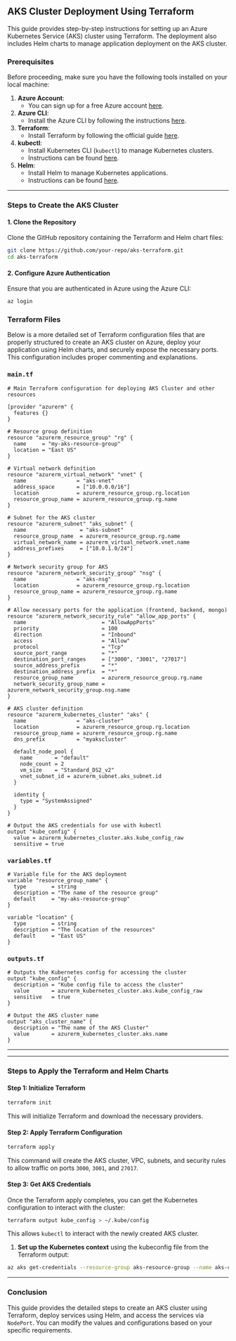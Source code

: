 
## AKS Cluster Deployment Using Terraform

This guide provides step-by-step instructions for setting up an Azure Kubernetes Service (AKS) cluster using Terraform. The deployment also includes Helm charts to manage application deployment on the AKS cluster.

### Prerequisites

Before proceeding, make sure you have the following tools installed on your local machine:

1. **Azure Account**:
   - You can sign up for a free Azure account [here](https://azure.microsoft.com/free/).
2. **Azure CLI**:
   - Install the Azure CLI by following the instructions [here](https://docs.microsoft.com/en-us/cli/azure/install-azure-cli).
3. **Terraform**:
   - Install Terraform by following the official guide [here](https://learn.hashicorp.com/tutorials/terraform/install-cli).
4. **kubectl**:
   - Install Kubernetes CLI (`kubectl`) to manage Kubernetes clusters.
   - Instructions can be found [here](https://kubernetes.io/docs/tasks/tools/install-kubectl/).
5. **Helm**:
   - Install Helm to manage Kubernetes applications.
   - Instructions can be found [here](https://helm.sh/docs/intro/install/).

---

### Steps to Create the AKS Cluster

#### 1. Clone the Repository

Clone the GitHub repository containing the Terraform and Helm chart files:

```bash
git clone https://github.com/your-repo/aks-terraform.git
cd aks-terraform
```

#### 2. Configure Azure Authentication

Ensure that you are authenticated in Azure using the Azure CLI:

```bash
az login
```

### Terraform Files

Below is a more detailed set of Terraform configuration files that are properly structured to create an AKS cluster on Azure, deploy your application using Helm charts, and securely expose the necessary ports. This configuration includes proper commenting and explanations.

### `main.tf`

```hcl
# Main Terraform configuration for deploying AKS Cluster and other resources

[provider "azurerm" {
  features {}
}

# Resource group definition
resource "azurerm_resource_group" "rg" {
  name     = "my-aks-resource-group"
  location = "East US"
}

# Virtual network definition
resource "azurerm_virtual_network" "vnet" {
  name                = "aks-vnet"
  address_space       = ["10.0.0.0/16"]
  location            = azurerm_resource_group.rg.location
  resource_group_name = azurerm_resource_group.rg.name
}

# Subnet for the AKS cluster
resource "azurerm_subnet" "aks_subnet" {
  name                 = "aks-subnet"
  resource_group_name  = azurerm_resource_group.rg.name
  virtual_network_name = azurerm_virtual_network.vnet.name
  address_prefixes     = ["10.0.1.0/24"]
}

# Network security group for AKS
resource "azurerm_network_security_group" "nsg" {
  name                = "aks-nsg"
  location            = azurerm_resource_group.rg.location
  resource_group_name = azurerm_resource_group.rg.name
}

# Allow necessary ports for the application (frontend, backend, mongo)
resource "azurerm_network_security_rule" "allow_app_ports" {
  name                        = "AllowAppPorts"
  priority                    = 100
  direction                   = "Inbound"
  access                      = "Allow"
  protocol                    = "Tcp"
  source_port_range           = "*"
  destination_port_ranges     = ["3000", "3001", "27017"]
  source_address_prefix       = "*"
  destination_address_prefix  = "*"
  resource_group_name         = azurerm_resource_group.rg.name
  network_security_group_name = azurerm_network_security_group.nsg.name
}

# AKS cluster definition
resource "azurerm_kubernetes_cluster" "aks" {
  name                = "aks-cluster"
  location            = azurerm_resource_group.rg.location
  resource_group_name = azurerm_resource_group.rg.name
  dns_prefix          = "myakscluster"

  default_node_pool {
    name       = "default"
    node_count = 2
    vm_size    = "Standard_DS2_v2"
    vnet_subnet_id = azurerm_subnet.aks_subnet.id
  }

  identity {
    type = "SystemAssigned"
  }
}

# Output the AKS credentials for use with kubectl
output "kube_config" {
  value = azurerm_kubernetes_cluster.aks.kube_config_raw
  sensitive = true

```

### `variables.tf`

```hcl
# Variable file for the AKS deployment
variable "resource_group_name" {
  type        = string
  description = "The name of the resource group"
  default     = "my-aks-resource-group"
}

variable "location" {
  type        = string
  description = "The location of the resources"
  default     = "East US"
}
```

### `outputs.tf`

```hcl
# Outputs the Kubernetes config for accessing the cluster
output "kube_config" {
  description = "Kube config file to access the cluster"
  value       = azurerm_kubernetes_cluster.aks.kube_config_raw
  sensitive   = true
}

# Output the AKS cluster name
output "aks_cluster_name" {
  description = "The name of the AKS Cluster"
  value       = azurerm_kubernetes_cluster.aks.name
}
```

---
---

### Steps to Apply the Terraform and Helm Charts

#### **Step 1: Initialize Terraform**

```bash
terraform init
```

This will initialize Terraform and download the necessary providers.

#### **Step 2: Apply Terraform Configuration**

```bash
terraform apply
```

This command will create the AKS cluster, VPC, subnets, and security rules to allow traffic on ports `3000`, `3001`, and `27017`.

#### **Step 3: Get AKS Credentials**

Once the Terraform apply completes, you can get the Kubernetes configuration to interact with the cluster:

```bash
terraform output kube_config > ~/.kube/config
```

This allows `kubectl` to interact with the newly created AKS cluster.


1. **Set up the Kubernetes context** using the kubeconfig file from the Terraform output:

```bash
az aks get-credentials --resource-group aks-resource-group --name aks-cluster
```
---

### Conclusion

This guide provides the detailed steps to create an AKS cluster using Terraform, deploy services using Helm, and access the services via `NodePort`. You can modify the values and configurations based on your specific requirements.

